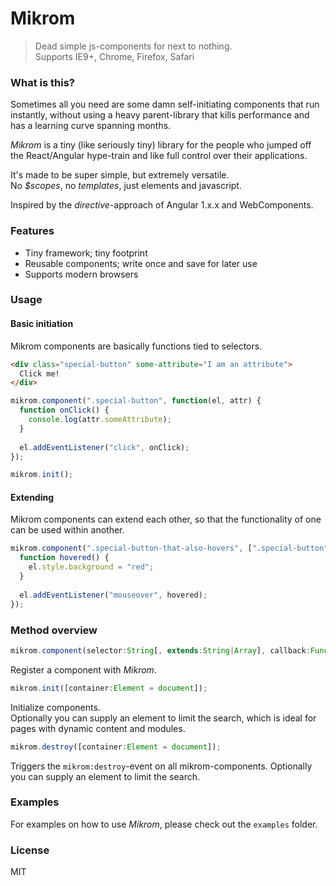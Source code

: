 # Mikrom
> Dead simple js-components for next to nothing.  
> Supports IE9+, Chrome, Firefox, Safari

### What is this?
Sometimes all you need are some damn self-initiating components that run instantly, without using a heavy parent-library that kills performance and has a learning curve spanning months.  
  
_Mikrom_ is a tiny (like seriously tiny) library for the people who jumped off the React/Angular hype-train and like full control over their applications.  
  
It's made to be super simple, but extremely versatile.  
No _$scopes_, no _templates_, just elements and javascript.  
  
Inspired by the _directive_-approach of Angular 1.x.x and WebComponents.

### Features
  - Tiny framework; tiny footprint
  - Reusable components; write once and save for later use
  - Supports modern browsers

### Usage
#### Basic initiation
Mikrom components are basically functions tied to selectors.

```html
<div class="special-button" some-attribute="I am an attribute">
  Click me!
</div>
```

```javascript
mikrom.component(".special-button", function(el, attr) {
  function onClick() {
    console.log(attr.someAttribute);
  }
  
  el.addEventListener("click", onClick);
});

mikrom.init();
```

#### Extending
Mikrom components can extend each other, so that the functionality of one can be used within another.

```javascript
mikrom.component(".special-button-that-also-hovers", [".special-button"], function(el, attr) {
  function hovered() {
    el.style.background = "red";
  }
  
  el.addEventListener("mouseover", hovered);
});
```

### Method overview
```javascript
mikrom.component(selector:String[, extends:String|Array], callback:Function);
```
Register a component with _Mikrom_.


```javascript
mikrom.init([container:Element = document]);
```
Initialize components.  
Optionally you can supply an element to limit the search, which is ideal for pages with dynamic content and modules.
  
  
```javascript
mikrom.destroy([container:Element = document]);
```
Triggers the `mikrom:destroy`-event on all mikrom-components.
Optionally you can supply an element to limit the search.

### Examples
For examples on how to use _Mikrom_, please check out the `examples` folder.

### License
MIT